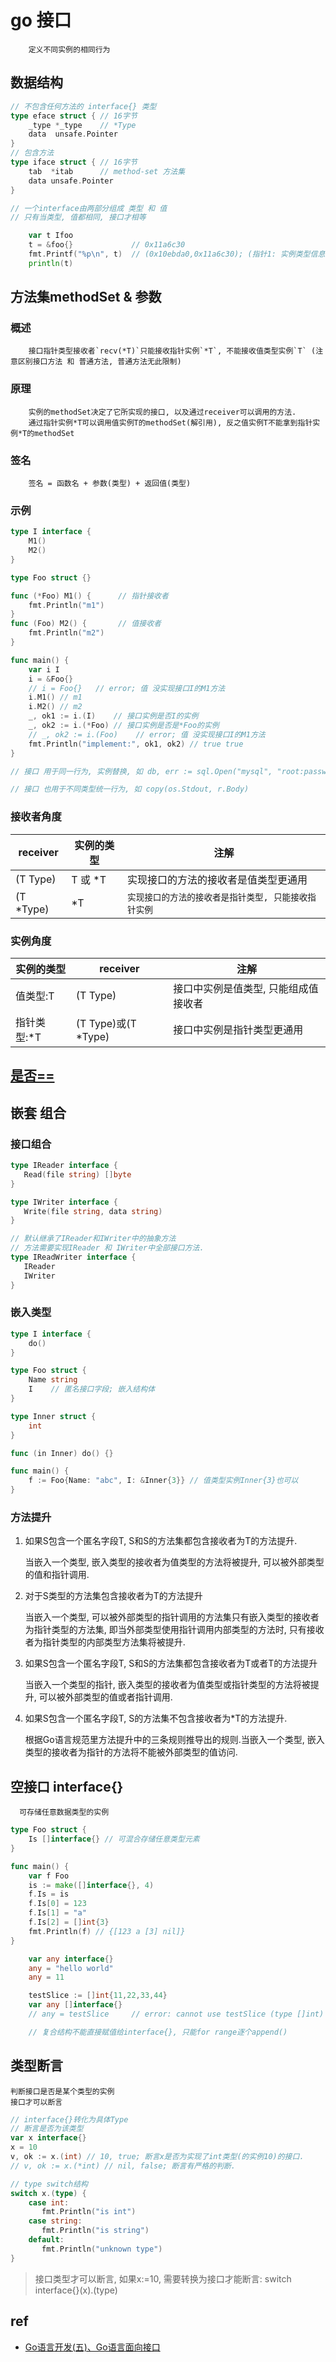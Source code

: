 # go 接口

        定义不同实例的相同行为

## 数据结构

```go
// 不包含任何方法的 interface{} 类型
type eface struct { // 16字节
    _type *_type    // *Type
    data  unsafe.Pointer
}
// 包含方法
type iface struct { // 16字节
    tab  *itab      // method-set 方法集
    data unsafe.Pointer
}

// 一个interface由两部分组成 类型 和 值
// 只有当类型, 值都相同, 接口才相等
```

```go
	var t Ifoo
	t = &foo{}             // 0x11a6c30
	fmt.Printf("%p\n", t)  // (0x10ebda0,0x11a6c30); (指针1: 实例类型信息+方法集; 指针2: 实例&foo{})
	println(t)
```

## 方法集methodSet & 参数

### 概述

        接口指针类型接收者`recv(*T)`只能接收指针实例`*T`, 不能接收值类型实例`T` (注意区别接口方法 和 普通方法, 普通方法无此限制)

### 原理

        实例的methodSet决定了它所实现的接口, 以及通过receiver可以调用的方法.  
        通过指针实例*T可以调用值实例T的methodSet(解引用), 反之值实例T不能拿到指针实例*T的methodSet

### 签名

        签名 = 函数名 + 参数(类型) + 返回值(类型)

### 示例

```go
type I interface {
	M1()
	M2()
}

type Foo struct {}

func (*Foo) M1() {      // 指针接收者
	fmt.Println("m1")
}
func (Foo) M2() {       // 值接收者
	fmt.Println("m2")
}

func main() {
	var i I
	i = &Foo{}
	// i = Foo{}   // error; 值 没实现接口I的M1方法
	i.M1() // m1
	i.M2() // m2
	_, ok1 := i.(I)    // 接口实例是否I的实例
	_, ok2 := i.(*Foo) // 接口实例是否是*Foo的实例
	// _, ok2 := i.(Foo)    // error; 值 没实现接口I的M1方法
	fmt.Println("implement:", ok1, ok2) // true true
}

// 接口 用于同一行为, 实例替换, 如 db, err := sql.Open("mysql", "root:password@tcp(127.0.0.1:3306)") // mysql可换成sqllite, postgresql, oralce  

// 接口 也用于不同类型统一行为, 如 copy(os.Stdout, r.Body)  
```

### 接收者角度

| receiver  | 实例的类型 | 注解                                                    |
| --------- | ---------- | ------------------------------------------------------- |
| (T Type)  | T 或 *T    | 实现接口的方法的接收者是值类型更通用                   |
| (T \*Type) | *T         | `实现接口的方法的接收者是指针类型, 只能接收指针实例` |

### 实例角度

| 实例的类型  | receiver            | 注解                                 |
| ----------- | ------------------- | ------------------------------------ |
| 值类型:T    | (T Type)            | 接口中实例是值类型, 只能组成值接收者 |
| 指针类型:\*T | (T Type)或(T *Type) | 接口中实例是指针类型更通用           |

## [是否==](go-type-compare.md#interface)

## 嵌套 组合

### 接口组合

```go
type IReader interface {
   Read(file string) []byte
}

type IWriter interface {
   Write(file string, data string)
}

// 默认继承了IReader和IWriter中的抽象方法
// 方法需要实现IReader 和 IWriter中全部接口方法.
type IReadWriter interface {
   IReader
   IWriter
}
```

### 嵌入类型

```go
type I interface {
    do()
}

type Foo struct {
    Name string
    I    // 匿名接口字段; 嵌入结构体
}

type Inner struct {
    int
}

func (in Inner) do() {}

func main() {
    f := Foo{Name: "abc", I: &Inner{3}} // 值类型实例Inner{3}也可以
}
```

### 方法提升

1. 如果S包含一个匿名字段T, S和S的方法集都包含接收者为T的方法提升.

   当嵌入一个类型, 嵌入类型的接收者为值类型的方法将被提升, 可以被外部类型的值和指针调用.

2. 对于S类型的方法集包含接收者为T的方法提升

   当嵌入一个类型, 可以被外部类型的指针调用的方法集只有嵌入类型的接收者为指针类型的方法集, 即当外部类型使用指针调用内部类型的方法时, 只有接收者为指针类型的内部类型方法集将被提升.

3. 如果S包含一个匿名字段T, S和S的方法集都包含接收者为T或者T的方法提升

   当嵌入一个类型的指针, 嵌入类型的接收者为值类型或指针类型的方法将被提升, 可以被外部类型的值或者指针调用.

4. 如果S包含一个匿名字段T, S的方法集不包含接收者为*T的方法提升.

   根据Go语言规范里方法提升中的三条规则推导出的规则.当嵌入一个类型, 嵌入类型的接收者为指针的方法将不能被外部类型的值访问.

## 空接口 interface{}

      可存储任意数据类型的实例

```go
type Foo struct {
    Is []interface{} // 可混合存储任意类型元素
}

func main() {
    var f Foo
    is := make([]interface{}, 4)
    f.Is = is
    f.Is[0] = 123
    f.Is[1] = "a"
    f.Is[2] = []int{3}
    fmt.Println(f) // {[123 a [3] nil]}
}
```

```go
	var any interface{}
	any = "hello world"
	any = 11
```

```go
	testSlice := []int{11,22,33,44}
	var any []interface{}
	// any = testSlice     // error: cannot use testSlice (type []int) as type []interface {} in assignment

    // 复合结构不能直接赋值给interface{}, 只能for range逐个append()
```

## 类型断言

    判断接口是否是某个类型的实例
    接口才可以断言

```go
// interface{}转化为具体Type
// 断言是否为该类型
var x interface{}
x = 10
v, ok := x.(int) // 10, true; 断言x是否为实现了int类型(的实例10)的接口.
// v, ok := x.(*int) // nil, false; 断言有严格的判断.

// type switch结构
switch x.(type) {
    case int:
       fmt.Println("is int")
    case string:
       fmt.Println("is string")
    default:
       fmt.Println("unknown type")
}
```

> 接口类型才可以断言, 如果x:=10, 需要转换为接口才能断言: switch interface{}(x).(type)

## ref

- [Go语言开发(五)、Go语言面向接口](https://blog.51cto.com/9291927/2130244)
